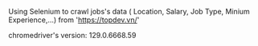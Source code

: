 Using Selenium to crawl jobs's data ( Location, Salary, Job Type, Minium Experience,...) from 'https://topdev.vn/'

chromedriver's version: 129.0.6668.59
